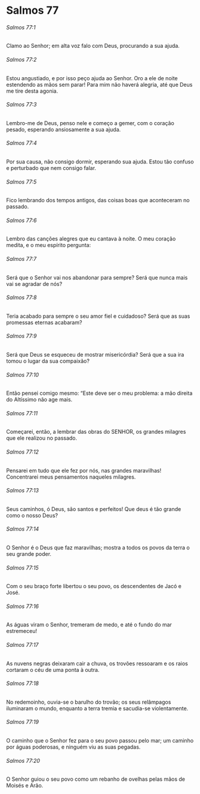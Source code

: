# Salmos 77

###### Salmos 77:1

Clamo ao Senhor; em alta voz falo com Deus, procurando a sua ajuda.

###### Salmos 77:2

Estou angustiado, e por isso peço ajuda ao Senhor. Oro a ele de noite estendendo as mãos sem parar! Para mim não haverá alegria, até que Deus me tire desta agonia.

###### Salmos 77:3

Lembro-me de Deus, penso nele e começo a gemer, com o coração pesado, esperando ansiosamente a sua ajuda.

###### Salmos 77:4

Por sua causa, não consigo dormir, esperando sua ajuda. Estou tão confuso e perturbado que nem consigo falar.

###### Salmos 77:5

Fico lembrando dos tempos antigos, das coisas boas que aconteceram no passado.

###### Salmos 77:6

Lembro das canções alegres que eu cantava à noite. O meu coração medita, e o meu espírito pergunta:

###### Salmos 77:7

Será que o Senhor vai nos abandonar para sempre? Será que nunca mais vai se agradar de nós?

###### Salmos 77:8

Teria acabado para sempre o seu amor fiel e cuidadoso? Será que as suas promessas eternas acabaram?

###### Salmos 77:9

Será que Deus se esqueceu de mostrar misericórdia? Será que a sua ira tomou o lugar da sua compaixão?

###### Salmos 77:10

Então pensei comigo mesmo: “Este deve ser o meu problema: a mão direita do Altíssimo não age mais.

###### Salmos 77:11

Começarei, então, a lembrar das obras do SENHOR, os grandes milagres que ele realizou no passado.

###### Salmos 77:12

Pensarei em tudo que ele fez por nós, nas grandes maravilhas! Concentrarei meus pensamentos naqueles milagres.

###### Salmos 77:13

Seus caminhos, ó Deus, são santos e perfeitos! Que deus é tão grande como o nosso Deus?

###### Salmos 77:14

O Senhor é o Deus que faz maravilhas; mostra a todos os povos da terra o seu grande poder.

###### Salmos 77:15

Com o seu braço forte libertou o seu povo, os descendentes de Jacó e José.

###### Salmos 77:16

As águas viram o Senhor, tremeram de medo, e até o fundo do mar estremeceu!

###### Salmos 77:17

As nuvens negras deixaram cair a chuva, os trovões ressoaram e os raios cortaram o céu de uma ponta à outra.

###### Salmos 77:18

No redemoinho, ouvia-se o barulho do trovão; os seus relâmpagos iluminaram o mundo, enquanto a terra tremia e sacudia-se violentamente.

###### Salmos 77:19

O caminho que o Senhor fez para o seu povo passou pelo mar; um caminho por águas poderosas, e ninguém viu as suas pegadas.

###### Salmos 77:20

O Senhor guiou o seu povo como um rebanho de ovelhas pelas mãos de Moisés e Arão.

